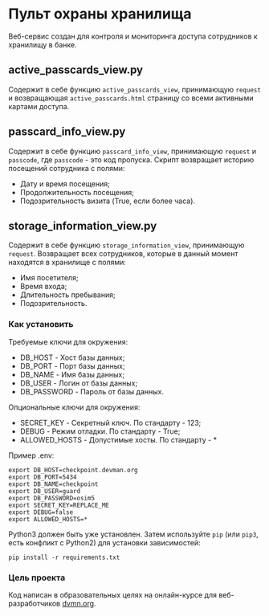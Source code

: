 # Пульт охраны хранилища

Веб-сервис создан для контроля и мониторинга доступа сотрудников к хранилищу в банке.

## active_passcards_view.py

Содержит в себе функцию `active_passcards_view`, принимающую `request` и возвращающая `active_passcards.html` страницу со всеми активными картами доступа.

## passcard_info_view.py

Содержит в себе функцию `passcard_info_view`, принимающую `request` и `passcode`, где `passcode` - это код пропуска. Скрипт возвращает историю посещений сотрудника с полями:

- Дату и время посещения;
- Продолжительность посещения;
- Подозрительность визита (True, если более часа).

## storage_information_view.py

Содержит в себе функцию `storage_information_view`, принимающую `request`. Возвращает всех сотрудников, которые в данный момент находятся в хранилище с полями:

- Имя посетителя;
- Время входа;
- Длительность пребывания;
- Подозрительность.

### Как установить

Требуемые ключи для окружения:
- DB_HOST - Хост базы данных;
- DB_PORT - Порт базы данных;
- DB_NAME - Имя базы данных;
- DB_USER - Логин от базы данных;
- DB_PASSWORD - Пароль от базы данных.

Опциональные ключи для окружения:
- SECRET_KEY - Секретный ключ. По стандарту - 123;
- DEBUG - Режим отладки. По стандарту - True;
- ALLOWED_HOSTS - Допустимые хосты. По стандарту - *

Пример .env:

```
export DB_HOST=checkpoint.devman.org
export DB_PORT=5434
export DB_NAME=checkpoint
export DB_USER=guard
export DB_PASSWORD=osim5
export SECRET_KEY=REPLACE_ME
export DEBUG=false
export ALLOWED_HOSTS=*
```

Python3 должен быть уже установлен. 
Затем используйте `pip` (или `pip3`, есть конфликт с Python2) для установки зависимостей:
```
pip install -r requirements.txt
```

### Цель проекта

Код написан в образовательных целях на онлайн-курсе для веб-разработчиков [dvmn.org](https://dvmn.org/).